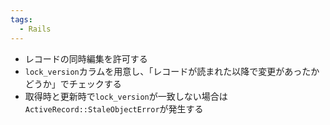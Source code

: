 ```yaml
---
tags:
  - Rails
---
```

- レコードの同時編集を許可する
- `lock_version`カラムを用意し、「レコードが読まれた以降で変更があったかどうか」でチェックする
- 取得時と更新時で`lock_version`が一致しない場合は`ActiveRecord::StaleObjectError`が発生する